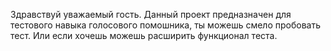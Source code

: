 Здравствуй уважаемый гость.
Данный проект предназначен для тестового навыка
голосового помошника, ты можешь смело пробовать тест.
Или если хочешь можешь расширить функционал теста.